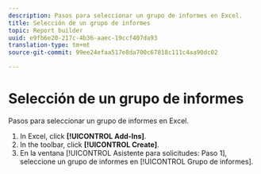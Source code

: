 ```yaml
---
description: Pasos para seleccionar un grupo de informes en Excel.
title: Selección de un grupo de informes
topic: Report builder
uuid: e9fb6e20-217c-4b36-aaec-19ccf407da93
translation-type: tm+mt
source-git-commit: 99ee24efaa517e8da700c67818c111c4aa90dc02

---
```



# Selección de un grupo de informes

Pasos para seleccionar un grupo de informes en Excel.

1. In Excel, click **[!UICONTROL Add-Ins]**.
1. In the toolbar, click **[!UICONTROL Create]**.
1. En la ventana [!UICONTROL Asistente para solicitudes: Paso 1], seleccione un grupo de informes en [!UICONTROL Grupo de informes].
